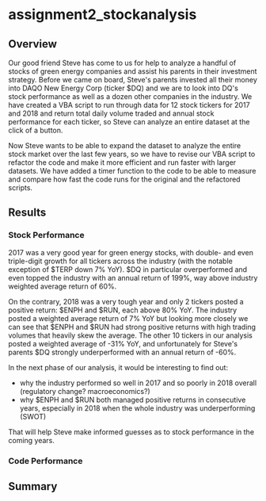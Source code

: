 # assignment2_stockanalysis

## Overview

Our good friend Steve has come to us for help to analyze a handful of stocks of green energy companies and assist his parents in their investment strategy. Before we came on board, Steve's parents invested all their money into DAQO New Energy Corp (ticker $DQ) and we are to look into DQ's stock performance as well as a dozen other companies in the industry. We have created a VBA script to run through data for 12 stock tickers for 2017 and 2018 and return total daily volume traded and annual stock performance for each ticker, so Steve can analyze an entire dataset at the click of a button.

Now Steve wants to be able to expand the dataset to analyze the entire stock market over the last few years, so we have to revise our VBA script to refactor the code and make it more efficient and run faster with larger datasets. We have added a timer function to the code to be able to measure and compare how fast the code runs for the original and the refactored scripts.

## Results

### Stock Performance

2017 was a very good year for green energy stocks, with double- and even triple-digit growth for all tickers across the industry (with the notable exception of $TERP down 7% YoY). $DQ in particular overperformed and even topped the industry with an annual return of 199%, way above industry weighted average return of 60%.

On the contrary, 2018 was a very tough year and only 2 tickers posted a positive return: $ENPH and $RUN, each above 80% YoY. The industry posted a weighted average return of 7% YoY but looking more closely we can see that $ENPH and $RUN had strong positive returns with high trading volumes that heavily skew the average. The other 10 tickers in our analysis posted a weighted average of -31% YoY, and unfortunately for Steve's parents $DQ strongly underperformed with an annual return of -60%.

In the next phase of our analysis, it would be interesting to find out:
- why the industry performed so well in 2017 and so poorly in 2018 overall (regulatory change? macroeconomics?)
- why $ENPH and $RUN both managed positive returns in consecutive years, especially in 2018 when the whole industry was underperforming (SWOT)

That will help Steve make informed guesses as to stock performance in the coming years.

### Code Performance



## Summary


